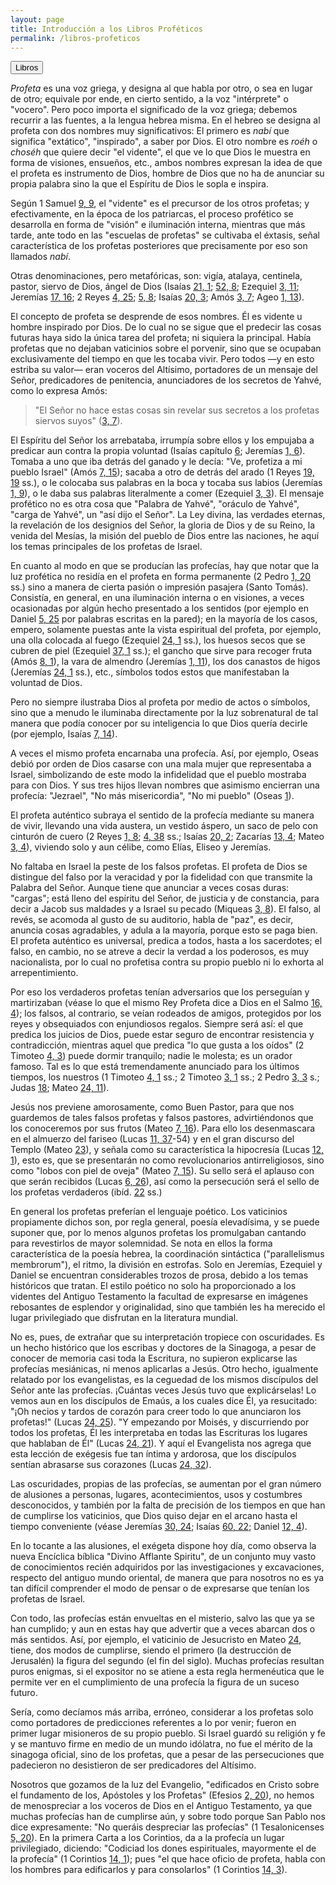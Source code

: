 ```yaml
---
layout: page
title: Introducción a los Libros Proféticos
permalink: /libros-profeticos
---
```


<div class="navigation">
   <input type="button" popovertarget="books" value="Libros">
</div>

<div id="books" markdown="1" popover>

   {% include book-list.md %}
</div>

<!-- ## Introducción -->

*Profeta* es una voz griega, y designa al que habla por otro, o sea en lugar de otro; equivale por ende, en cierto sentido, a la voz "intérprete" o "vocero". Pero poco importa el significado de la voz griega; debemos recurrir a las fuentes, a la lengua hebrea misma. En el hebreo se designa al profeta con dos nombres muy significativos: El primero es *nabí* que significa "extático", "inspirado", a saber por Dios. El otro nombre es *roéh* o *choséh* que quiere decir "el vidente", el que ve lo que Dios le muestra en forma de visiones, ensueños, etc., ambos nombres expresan la idea de que el profeta es instrumento de Dios, hombre de Dios que no ha de anunciar su propia palabra sino la que el Espíritu de Dios le sopla e inspira.

Según 1 Samuel [9, 9](1-samuel#c9-v9), el "vidente" es el precursor de los otros profetas; y efectivamente, en la época de los patriarcas, el proceso profético se desarrolla en forma de "visión" e iluminación interna, mientras que más tarde, ante todo en las "escuelas de profetas" se cultivaba el éxtasis, señal característica de los profetas posteriores que precisamente por eso son llamados *nabí*.

Otras denominaciones, pero metafóricas, son: vigía, atalaya, centinela, pastor, siervo de Dios, ángel de Dios (Isaías [21, 1](isaias#c21-v1); [52, 8](isaias#c52-v8); Ezequiel [3, 11](ezequiel#c3-v11); Jeremías [17, 16](jeremias#c17-v16); 2 Reyes [4, 25](2-reyes#c4-v25); [5, 8](2-reyes#c5-v8); Isaías [20, 3](isaias#c20-v3); Amós [3, 7](amos#c3-v7); Ageo [1, 13](ageo#c1-v13)).

El concepto de profeta se desprende de esos nombres. Él es vidente u hombre inspirado por Dios. De lo cual no se sigue que el predecir las cosas futuras haya sido la única tarea del profeta; ni siquiera la principal. Había profetas que no dejaban vaticinios sobre el porvenir, sino que se ocupaban exclusivamente del tiempo en que les tocaba vivir. Pero todos —y en esto estriba su valor— eran voceros del Altísimo, portadores de un mensaje del Señor, predicadores de penitencia, anunciadores de los secretos de Yahvé, como lo expresa Amós:

> "El Señor no hace estas cosas sin revelar sus secretos a los profetas siervos suyos" ([3, 7](amos#c3-v7)).

El Espíritu del Señor los arrebataba, irrumpía sobre ellos y los empujaba a predicar aun contra la propia voluntad (Isaías capítulo [6](isaias#c6); Jeremías [1, 6](jeremias#c1-v6)). Tomaba a uno que iba detrás del ganado y le decía: "Ve, profetiza a mi pueblo Israel" (Amós [7, 15](amos#c7-v15)); sacaba a otro de detrás del arado (1 Reyes [19, 19](1-reyes#c19-v19) ss.), o le colocaba sus palabras en la boca y tocaba sus labios (Jeremías [1, 9](jeremias#c1-v9)), o le daba sus palabras literalmente a comer (Ezequiel [3, 3](ezequiel#c3-v3)). El mensaje profético no es otra cosa que "Palabra de Yahvé", "oráculo de Yahvé", "carga de Yahvé", un "así dijo el Señor". La Ley divina, las verdades eternas, la revelación de los designios del Señor, la gloria de Dios y de su Reino, la venida del Mesías, la misión del pueblo de Dios entre las naciones, he aquí los temas principales de los profetas de Israel.

En cuanto al modo en que se producían las profecías, hay que notar que la luz profética no residía en el profeta en forma permanente (2 Pedro [1, 20](2-pedro#c1-v20) ss.) sino a manera de cierta pasión o impresión pasajera (Santo Tomás). Consistía, en general, en una iluminación interna o en visiones, a veces ocasionadas por algún hecho presentado a los sentidos (por ejemplo en Daniel [5, 25](daniel#c5-v25) por palabras escritas en la pared); en la mayoría de los casos, empero, solamente puestas ante la vista espiritual del profeta, por ejemplo, una olla colocada al fuego (Ezequiel [24, 1](ezequiel#c24-v1) ss.), los huesos secos que se cubren de piel (Ezequiel [37, 1](ezequiel#c37-v1) ss.); el gancho que sirve para recoger fruta (Amós [8, 1](amos#c8-v1)), la vara de almendro (Jeremías [1, 11](jeremias#c1-v11)), los dos canastos de higos (Jeremías [24, 1](jeremias#c24-v1) ss.), etc., símbolos todos estos que manifestaban la voluntad de Dios.

Pero no siempre ilustraba Dios al profeta por medio de actos o símbolos, sino que a menudo le iluminaba directamente por la luz sobrenatural de tal manera que podía conocer por su inteligencia lo que Dios quería decirle (por ejemplo, Isaías [7, 14](isaias#c7-v14)).

A veces el mismo profeta encarnaba una profecía. Así, por ejemplo, Oseas debió por orden de Dios casarse con una mala mujer que representaba a Israel, simbolizando de este modo la infidelidad que el pueblo mostraba para con Dios. Y sus tres hijos llevan nombres que asimismo encierran una profecía: "Jezrael", "No más misericordia", "No mi pueblo" (Oseas [1](oseas#c1)).

El profeta auténtico subraya el sentido de la profecía mediante su manera de vivir, llevando una vida austera, un vestido áspero, un saco de pelo con cinturón de cuero (2 Reyes [1, 8](2-reyes#c1-v8); [4, 38](2-reyes#c4-v38) ss.; Isaías [20, 2](isaias#c20-v2); Zacarías [13, 4](zacarias#c13-v4); Mateo [3, 4](mateo#c3-v4)), viviendo solo y aun célibe, como Elías, Eliseo y Jeremías.

No faltaba en Israel la peste de los falsos profetas. El profeta de Dios se distingue del falso por la veracidad y por la fidelidad con que transmite la Palabra del Señor. Aunque tiene que anunciar a veces cosas duras: "cargas"; está lleno del espíritu del Señor, de justicia y de constancia, para decir a Jacob sus maldades y a Israel su pecado (Miqueas [3, 8](miqueas#c3-v8)). El falso, al revés, se acomoda al gusto de su auditorio, habla de "paz", es decir, anuncia cosas agradables, y adula a la mayoría, porque esto se paga bien. El profeta auténtico es universal, predica a todos, hasta a los sacerdotes; el falso, en cambio, no se atreve a decir la verdad a los poderosos, es muy nacionalista, por lo cual no profetisa contra su propio pueblo ni lo exhorta al arrepentimiento.

Por eso los verdaderos profetas tenían adversarios que los perseguían y martirizaban (véase lo que el mismo Rey Profeta dice a Dios en el Salmo [16, 4](salmos#c16-v4)); los falsos, al contrario, se veían rodeados de amigos, protegidos por los reyes y obsequiados con enjundiosos regalos. Siempre será así: el que predica los juicios de Dios, puede estar seguro de encontrar resistencia y contradicción, mientras aquel que predica "lo que gusta a los oídos" (2 Timoteo [4, 3](2-timoteo#c4-v3)) puede dormir tranquilo; nadie le molesta; es un orador famoso. Tal es lo que está tremendamente anunciado para los últimos tiempos, los nuestros (1 Timoteo [4, 1](1-timoteo#c4-v1) ss.; 2 Timoteo [3, 1](2-timoteo#c3-v1) ss.; 2 Pedro [3, 3](2-pedro#c3-v3) s.; Judas [18](judas#v18); Mateo [24, 11](mateo#c24-v11)).

Jesús nos previene amorosamente, como Buen Pastor, para que nos guardemos de tales falsos profetas y falsos pastores, advirtiéndonos que los conoceremos por sus frutos (Mateo [7, 16](mateo#c7-v16)). Para ello los desenmascara en el almuerzo del fariseo (Lucas [11, 37](lucas#c11-v37)-54) y en el gran discurso del Templo (Mateo [23](mateo#c23)), y señala como su característica la hipocresía (Lucas [12, 1](lucas#c12-v1)), esto es, que se presentarán no como revolucionarios antirreligiosos, sino como "lobos con piel de oveja" (Mateo [7, 15](mateo#c7-v15)). Su sello será el aplauso con que serán recibidos (Lucas [6, 26](lucas#c6-v26)), así como la persecución será el sello de los profetas verdaderos (ibíd. [22](lucas#c6-v22) ss.)

En general los profetas preferían el lenguaje poético. Los vaticinios propiamente dichos son, por regla general, poesía elevadísima, y se puede suponer que, por lo menos algunos profetas los promulgaban cantando para revestirlos de mayor solemnidad. Se nota en ellos la forma característica de la poesía hebrea, la coordinación sintáctica ("parallelismus membrorum"), el ritmo, la división en estrofas. Solo en Jeremías, Ezequiel y Daniel se encuentran considerables trozos de prosa, debido a los temas históricos que tratan. El estilo poético no solo ha proporcionado a los videntes del Antiguo Testamento la facultad de expresarse en imágenes rebosantes de esplendor y originalidad, sino que también les ha merecido el lugar privilegiado que disfrutan en la literatura mundial.

No es, pues, de extrañar que su interpretación tropiece con oscuridades. Es un hecho histórico que los escribas y doctores de la Sinagoga, a pesar de conocer de memoria casi toda la Escritura, no supieron explicarse las profecías mesiánicas, ni menos aplicarlas a Jesús. Otro hecho, igualmente relatado por los evangelistas, es la ceguedad de los mismos discípulos del Señor ante las profecías. ¡Cuántas veces Jesús tuvo que explicárselas! Lo vemos aun en los discípulos de Emaús, a los cuales dice Él, ya resucitado: "¡Oh necios y tardos de corazón para creer todo lo que anunciaron los profetas!" (Lucas [24, 25](lucas#c24-v25)). "Y empezando por Moisés, y discurriendo por todos los profetas, Él les interpretaba en todas las Escrituras los lugares que hablaban de Él" (Lucas [24, 21](lucas#c24-v21)). Y aquí el Evangelista nos agrega que esta lección de exégesis fue tan íntima y ardorosa, que los discípulos sentían abrasarse sus corazones (Lucas [24, 32](lucas#c24-v32)).

Las oscuridades, propias de las profecías, se aumentan por el gran número de alusiones a personas, lugares, acontecimientos, usos y costumbres desconocidos, y también por la falta de precisión de los tiempos en que han de cumplirse los vaticinios, que Dios quiso dejar en el arcano hasta el tiempo conveniente (véase Jeremías [30, 24](jeremias#c30-v24); Isaías [60, 22](isaias#c60-v22); Daniel [12, 4](daniel#c12-v4)).

En lo tocante a las alusiones, el exégeta dispone hoy día, como observa la nueva Encíclica bíblica "Divino Afflante Spiritu", de un conjunto muy vasto de conocimientos recién adquiridos por las investigaciones y excavaciones, respecto del antiguo mundo oriental, de manera que para nosotros no es ya tan difícil comprender el modo de pensar o de expresarse que tenían los profetas de Israel.

Con todo, las profecías están envueltas en el misterio, salvo las que ya se han cumplido; y aun en estas hay que advertir que a veces abarcan dos o más sentidos. Así, por ejemplo, el vaticinio de Jesucristo en Mateo [24](mateo#c24), tiene, dos modos de cumplirse, siendo el primero (la destrucción de Jerusalén) la figura del segundo (el fin del siglo). Muchas profecías resultan puros enigmas, si el expositor no se atiene a esta regla hermenéutica que le permite ver en el cumplimiento de una profecía la figura de un suceso futuro.

Sería, como decíamos más arriba, erróneo, considerar a los profetas solo como portadores de predicciones referentes a lo por venir; fueron en primer lugar misioneros de su propio pueblo. Si Israel guardó su religión y fe y se mantuvo firme en medio de un mundo idólatra, no fue el mérito de la sinagoga oficial, sino de los profetas, que a pesar de las persecuciones que padecieron no desistieron de ser predicadores del Altísimo.

Nosotros que gozamos de la luz del Evangelio, "edificados en Cristo sobre el fundamento de los, Apóstoles y los Profetas" (Efesios [2, 20](efesios#c2-v20)), no hemos de menospreciar a los voceros de Dios en el Antiguo Testamento, ya que muchas profecías han de cumplirse aún, y sobre todo porque San Pablo nos dice expresamente: "No queráis despreciar las profecías" (1 Tesalonicenses [5, 20](1-tesalonicenses#c5-v20)). En la primera Carta a los Corintios, da a la profecía un lugar privilegiado, diciendo: "Codiciad los dones espirituales, mayormente el de la profecía" (1 Corintios [14, 1](1-corintios#c14-v1)); pues "el que hace oficio de profeta, habla con los hombres para edificarlos y para consolarlos" (1 Corintios [14, 3](1-corintios#c14-v3)).
